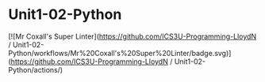 # Unit1-02-Python
[![Mr Coxall's Super Linter](https://github.com/ICS3U-Programming-LloydN
/
Unit1-02-Python/workflows/Mr%20Coxall's%20Super%20Linter/badge.svg)](https://github.com/ICS3U-Programming-LloydN
/
Unit1-02-Python/actions/)
